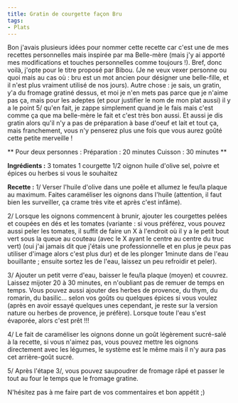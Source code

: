 ```yaml
---
title: Gratin de courgette façon Bru
tags:
- Plats
---
```


Bon j'avais plusieurs idées pour nommer cette recette car c'est une de mes recettes personnelles mais inspirée par ma Belle-mère (mais j'y ai apporté mes modifications et touches personnelles comme toujours !). Bref, donc voilà, j'opte pour le titre proposé par Bibou. (Je ne veux vexer personne ou quoi mais au cas où : bru est un mot ancien pour désigner une belle-fille, et il n'est plus vraiment utilisé de nos jours). Autre chose : je sais, un gratin, y'a du fromage gratiné dessus, et moi je n'en mets pas parce que je n'aime pas ça, mais pour les adeptes (et pour justifier le nom de mon plat aussi) il y a le point 5/ qu'en fait, je zappe simplement quand je le fais mais c'est comme ça que ma belle-mère le fait et c'est très bon aussi. Et aussi je dis gratin alors qu'il n'y a pas de préparation à base d'oeuf et lait et tout ça, mais franchement, vous n'y penserez plus une fois que vous aurez goûté cette petite merveille !

**
Pour deux personnes :
Préparation : 20 minutes Cuisson : 30 minutes
**

**Ingrédients :**
3 tomates
1 courgette
1/2 oignon
huile d'olive
sel, poivre et épices ou herbes si vous le souhaitez

**Recette :**
1/ Verser l'huile d'olive dans une poêle et allumez le feu/la plaque au maximum. Faites caraméliser les oignons dans l'huile (attention, il faut bien les surveiller, ça crame très vite et après c'est infâme).

2/ Lorsque les oignons commencent à brunir, ajouter les courgettes pelées et coupées en dés et les tomates (variante : si vous préférez, vous pouvez aussi peler les tomates, il suffit de faire un X à l'endroit où il y a le petit bout vert sous la queue au couteau (avec le X ayant le centre au centre du truc vert) (oui j'ai jamais dit que j'étais une professionnelle et en plus je peux pas utiliser d'image alors c'est plus dur) et de les plonger 1minute dans de l'eau bouillante ; ensuite sortez les de l'eau, laissez un peu refroidir et peler).

3/ Ajouter un petit verre d'eau, baisser le feu/la plaque (moyen) et couvrez. Laissez mijoter 20 à 30 minutes, en n'oubliant pas de remuer de temps en temps. Vous pouvez aussi ajouter des herbes de provence, du thym, du romarin, du basilic... selon vos goûts ou quelques épices si vous voulez (après en avoir essayé quelques unes cependant, je reste sur la version nature ou herbes de provence, je préfère). Lorsque toute l'eau s'est évaporée, alors c'est prêt !!!

4/ Le fait de caraméliser les oignons donne un goût légèrement sucré-salé à la recette, si vous n'aimez pas, vous pouvez mettre les oignons directement avec les légumes, le système est le même mais il n'y aura pas cet arrière-goût sucré.

5/ Après l'étape 3/, vous pouvez saupoudrer de fromage râpé et passer le tout au four le temps que le fromage gratine.

N'hésitez pas à me faire part de vos commentaires et bon appétit ;)
